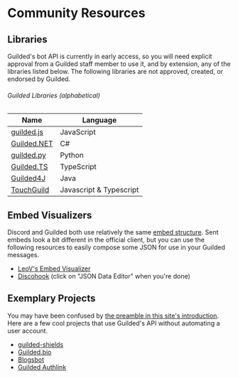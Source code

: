 # Community Resources

## Libraries

Guilded's bot API is currently in early access, so you will need explicit approval from a Guilded staff member to use it, and by extension, any of the libraries listed below. The following libraries are not approved, created, or endorsed by Guilded.

###### Guilded Libraries (alphabetical)

| Name                                                          | Language   |
| ------------------------------------------------------------- | ---------- |
| [guilded.js](https://github.com/guildedjs/guilded.js)         | JavaScript |
| [Guilded.NET](https://github.com/Guilded-NET/Guilded.NET)     | C#         |
| [guilded.py](https://github.com/shayypy/guilded.py)           | Python     |
| [Guilded.TS](https://github.com/guildedts/guilded.ts)         | TypeScript |
| [Guilded4J](https://github.com/MCUmbrella/Guilded4J)          | Java       |
| [TouchGuild](https://github.com/DinographicPixels/TouchGuild) | Javascript & Typescript |

## Embed Visualizers

Discord and Guilded both use relatively the same [embed structure](/resources/channel/#embed-object). Sent embeds look a bit different in the official client, but you can use the following resources to easily compose some JSON for use in your Guilded messages.

- [LeoV's Embed Visualizer](https://leovoel.github.io/embed-visualizer)
- [Discohook](https://discohook.app) (click on "JSON Data Editor" when you're done)

## Exemplary Projects

You may have been confused by [the preamble in this site's introduction](/#userbots-you). Here are a few cool projects that use Guilded's API without automating a user account.

- [guilded-shields](https://github.com/yoki-labs/guilded-shields)
- [Guilded.bio](https://guilded.bio)
- [Blogsbot](https://blogsbot.shay.cat)
- [Guilded Authlink](https://authlink.guildedapi.com)
